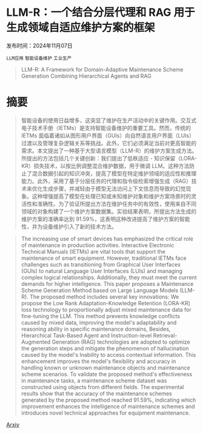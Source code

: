 # LLM-R：一个结合分层代理和 RAG 用于生成领域自适应维护方案的框架

发布时间：2024年11月07日

`LLM应用` `智能设备维护` `工业生产`

> LLM-R: A Framework for Domain-Adaptive Maintenance Scheme Generation Combining Hierarchical Agents and RAG

# 摘要

> 智能设备的使用日益增多，这突显了维护在生产活动中的关键作用。交互式电子技术手册（IETMs）是支持智能设备维护的重要工具。然而，传统的 IETMs 面临着诸如从图形用户界面（GUIs）向自然语言用户界面（LUIs）过渡以及管理复杂逻辑关系等挑战。此外，它们必须满足当前对更高智能的需求。本文提出了一种基于大型语言模型（LLM-R）的维护方案生成方法。所提出的方法包括几个关键创新：我们提出了低秩适应 - 知识保留（LORA-KR）损失技术，以按比例调整混合维护数据，用于微调 LLM。这种方法防止了混合数据引起的知识冲突，提高了模型在特定维护领域的适应性和推理能力。此外，采用了基于分层任务的代理和指令级检索增强生成（RAG）技术来优化生成步骤，并减轻由于模型无法访问上下文信息而导致的幻觉现象。这种增强提高了模型在处理已知或未知维护对象和维护方案场景时的灵活性和准确性。为了验证所提出方法在维护任务中的有效性，使用来自不同领域的对象构建了一个维护方案数据集。实验结果表明，所提出方法生成的维护方案的准确率达到 91.59%，这表明这种改进提高了维护方案的智能性，并为设备维护引入了新的技术方法。

> The increasing use of smart devices has emphasized the critical role of maintenance in production activities. Interactive Electronic Technical Manuals (IETMs) are vital tools that support the maintenance of smart equipment. However, traditional IETMs face challenges such as transitioning from Graphical User Interfaces (GUIs) to natural Language User Interfaces (LUIs) and managing complex logical relationships. Additionally, they must meet the current demands for higher intelligence. This paper proposes a Maintenance Scheme Generation Method based on Large Language Models (LLM-R). The proposed method includes several key innovations: We propose the Low Rank Adaptation-Knowledge Retention (LORA-KR) loss technology to proportionally adjust mixed maintenance data for fine-tuning the LLM. This method prevents knowledge conflicts caused by mixed data, improving the model's adaptability and reasoning ability in specific maintenance domains, Besides, Hierarchical Task-Based Agent and Instruction-level Retrieval-Augmented Generation (RAG) technologies are adopted to optimize the generation steps and mitigate the phenomenon of hallucination caused by the model's Inability to access contextual information. This enhancement improves the model's flexibility and accuracy in handling known or unknown maintenance objects and maintenance scheme scenarios. To validate the proposed method's effectiveness in maintenance tasks, a maintenance scheme dataset was constructed using objects from different fields. The experimental results show that the accuracy of the maintenance schemes generated by the proposed method reached 91.59%, indicating which improvement enhances the intelligence of maintenance schemes and introduces novel technical approaches for equipment maintenance.

[Arxiv](https://arxiv.org/abs/2411.04476)